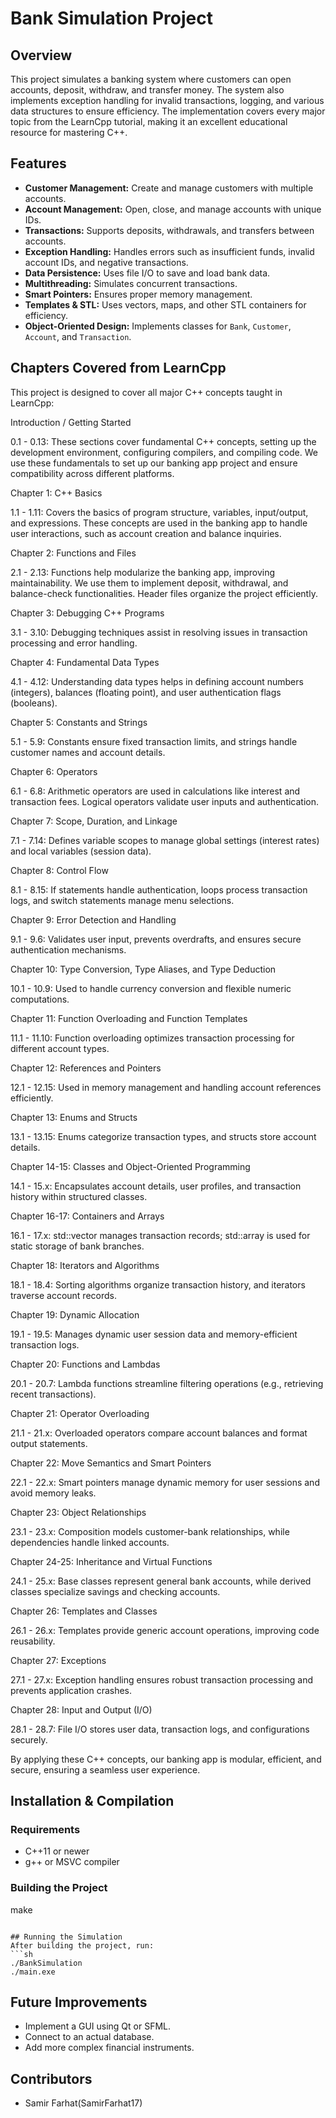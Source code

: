 # Bank Simulation Project

## Overview
This project simulates a banking system where customers can open accounts, deposit, withdraw, and transfer money. The system also implements exception handling for invalid transactions, logging, and various data structures to ensure efficiency. The implementation covers every major topic from the LearnCpp tutorial, making it an excellent educational resource for mastering C++.

## Features
- **Customer Management:** Create and manage customers with multiple accounts.
- **Account Management:** Open, close, and manage accounts with unique IDs.
- **Transactions:** Supports deposits, withdrawals, and transfers between accounts.
- **Exception Handling:** Handles errors such as insufficient funds, invalid account IDs, and negative transactions.
- **Data Persistence:** Uses file I/O to save and load bank data.
- **Multithreading:** Simulates concurrent transactions.
- **Smart Pointers:** Ensures proper memory management.
- **Templates & STL:** Uses vectors, maps, and other STL containers for efficiency.
- **Object-Oriented Design:** Implements classes for `Bank`, `Customer`, `Account`, and `Transaction`.

## Chapters Covered from LearnCpp
This project is designed to cover all major C++ concepts taught in LearnCpp:

Introduction / Getting Started

0.1 - 0.13: These sections cover fundamental C++ concepts, setting up the development environment, configuring compilers, and compiling code. We use these fundamentals to set up our banking app project and ensure compatibility across different platforms.

Chapter 1: C++ Basics

1.1 - 1.11: Covers the basics of program structure, variables, input/output, and expressions. These concepts are used in the banking app to handle user interactions, such as account creation and balance inquiries.

Chapter 2: Functions and Files

2.1 - 2.13: Functions help modularize the banking app, improving maintainability. We use them to implement deposit, withdrawal, and balance-check functionalities. Header files organize the project efficiently.

Chapter 3: Debugging C++ Programs

3.1 - 3.10: Debugging techniques assist in resolving issues in transaction processing and error handling.

Chapter 4: Fundamental Data Types

4.1 - 4.12: Understanding data types helps in defining account numbers (integers), balances (floating point), and user authentication flags (booleans).

Chapter 5: Constants and Strings

5.1 - 5.9: Constants ensure fixed transaction limits, and strings handle customer names and account details.

Chapter 6: Operators

6.1 - 6.8: Arithmetic operators are used in calculations like interest and transaction fees. Logical operators validate user inputs and authentication.

Chapter 7: Scope, Duration, and Linkage

7.1 - 7.14: Defines variable scopes to manage global settings (interest rates) and local variables (session data).

Chapter 8: Control Flow

8.1 - 8.15: If statements handle authentication, loops process transaction logs, and switch statements manage menu selections.

Chapter 9: Error Detection and Handling

9.1 - 9.6: Validates user input, prevents overdrafts, and ensures secure authentication mechanisms.

Chapter 10: Type Conversion, Type Aliases, and Type Deduction

10.1 - 10.9: Used to handle currency conversion and flexible numeric computations.

Chapter 11: Function Overloading and Function Templates

11.1 - 11.10: Function overloading optimizes transaction processing for different account types.

Chapter 12: References and Pointers

12.1 - 12.15: Used in memory management and handling account references efficiently.

Chapter 13: Enums and Structs

13.1 - 13.15: Enums categorize transaction types, and structs store account details.

Chapter 14-15: Classes and Object-Oriented Programming

14.1 - 15.x: Encapsulates account details, user profiles, and transaction history within structured classes.

Chapter 16-17: Containers and Arrays

16.1 - 17.x: std::vector manages transaction records; std::array is used for static storage of bank branches.

Chapter 18: Iterators and Algorithms

18.1 - 18.4: Sorting algorithms organize transaction history, and iterators traverse account records.

Chapter 19: Dynamic Allocation

19.1 - 19.5: Manages dynamic user session data and memory-efficient transaction logs.

Chapter 20: Functions and Lambdas

20.1 - 20.7: Lambda functions streamline filtering operations (e.g., retrieving recent transactions).

Chapter 21: Operator Overloading

21.1 - 21.x: Overloaded operators compare account balances and format output statements.

Chapter 22: Move Semantics and Smart Pointers

22.1 - 22.x: Smart pointers manage dynamic memory for user sessions and avoid memory leaks.

Chapter 23: Object Relationships

23.1 - 23.x: Composition models customer-bank relationships, while dependencies handle linked accounts.

Chapter 24-25: Inheritance and Virtual Functions

24.1 - 25.x: Base classes represent general bank accounts, while derived classes specialize savings and checking accounts.

Chapter 26: Templates and Classes

26.1 - 26.x: Templates provide generic account operations, improving code reusability.

Chapter 27: Exceptions

27.1 - 27.x: Exception handling ensures robust transaction processing and prevents application crashes.

Chapter 28: Input and Output (I/O)

28.1 - 28.7: File I/O stores user data, transaction logs, and configurations securely.

By applying these C++ concepts, our banking app is modular, efficient, and secure, ensuring a seamless user experience.
## Installation & Compilation
### **Requirements**
- C++11 or newer
- g++ or MSVC compiler

### **Building the Project**
make
```

## Running the Simulation
After building the project, run:
```sh
./BankSimulation
./main.exe
```

## Future Improvements
- Implement a GUI using Qt or SFML.
- Connect to an actual database.
- Add more complex financial instruments.

## Contributors
- Samir Farhat(SamirFarhat17)

